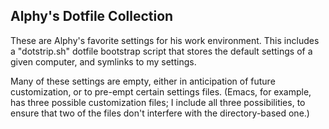 Alphy's Dotfile Collection
--------------------------

These are Alphy's favorite settings for his work environment.  This includes a "dotstrip.sh" dotfile bootstrap script that stores the default settings of a given computer, and symlinks to my settings.

Many of these settings are empty, either in anticipation of future customization, or to pre-empt certain settings files.  (Emacs, for example, has three possible customization files; I include all three possibilities, to ensure that two of the files don't interfere with the directory-based one.)


